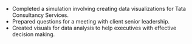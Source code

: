  * Completed a simulation involving creating data visualizations for Tata Consultancy Services.
 * Prepared questions for a meeting with client senior leadership.
 * Created visuals for data analysis to help executives with effective decision making.
    
